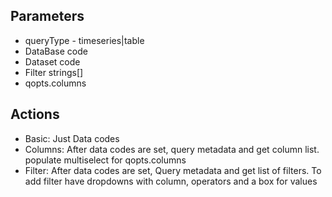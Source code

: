 ## Parameters
+ queryType - timeseries|table
+ DataBase code
+ Dataset code
+ Filter strings[]
+ qopts.columns

## Actions
+ Basic: Just Data codes
+ Columns: After data codes are set, query metadata and get column list. populate multiselect for qopts.columns
+ Filter: After data codes are set, Query metadata and get list of filters. To add filter have dropdowns with column, operators and a box for values
